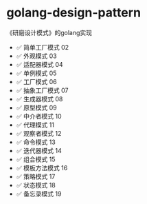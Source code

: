# golang-design-pattern
《研磨设计模式》的golang实现
 
- ✅ 简单工厂模式 02
- ✅ 外观模式 03
- ✅ 适配器模式 04
- ✅ 单例模式 05
- ✅ 工厂模式 06
- ✅ 抽象工厂模式 07
- ✅ 生成器模式 08
- ✅ 原型模式 09
- ✅ 中介者模式 10
- ✅ 代理模式 11
- ✅ 观察者模式 12
- ✅ 命令模式 13
- ✅ 迭代器模式 14
- ✅ 组合模式 15
- ✅ 模板方法模式 16
- ✅ 策略模式 17
- ✅ 状态模式 18
- ✅ 备忘录模式 19

